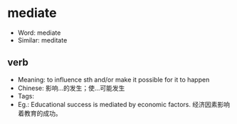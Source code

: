 # mediate

- Word: mediate
- Similar: meditate

## verb

- Meaning: to influence sth and/or make it possible for it to happen
- Chinese: 影响…的发生；使…可能发生
- Tags: 
- Eg.: Educational success is mediated by economic factors. 经济因素影响着教育的成功。

